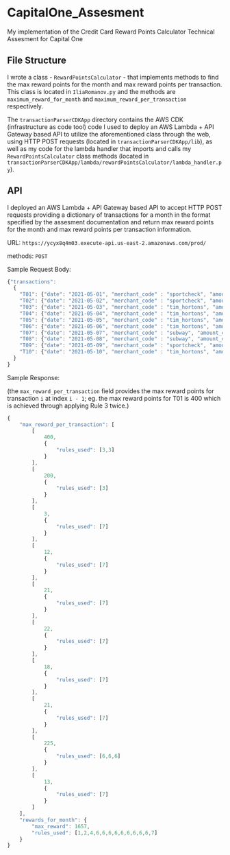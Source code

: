 # CapitalOne_Assesment
My implementation of the Credit Card Reward Points Calculator Technical Assesment for Capital One

## File Structure
I wrote a class - `RewardPointsCalculator` - that implements methods to find the max reward points for the month and max reward points per transaction. This class is located in `IliaRomanov.py` and the methods are `maximum_reward_for_month` and `maximum_reward_per_transaction` respectively.

The `transactionParserCDKApp` directory contains the AWS CDK (infrastructure as code tool) code I used to deploy an AWS Lambda + API Gateway based API to utilize the aforementioned class through the web, using HTTP POST requests (located in `transactionParserCDKApp/lib`), as well as my code for the lambda handler that imports and calls my `RewardPointsCalculator` class methods (located in `transactionParserCDKApp/lambda/rewardPointsCalculator/lambda_handler.py`).

## API
I deployed an AWS Lambda + API Gateway based API to accept HTTP POST requests providing a dictionary of transactions for a month in the format specified by the assesment documentation and return max reward points for the month and max reward points per transaction information.

URL: `https://ycyx8q4m03.execute-api.us-east-2.amazonaws.com/prod/`

methods: `POST`

Sample Request Body:
```javascript
{"transactions": 
  {
    "T01": {"date": "2021-05-01", "merchant_code" : "sportcheck", "amount_cents": 21000},
    "T02": {"date": "2021-05-02", "merchant_code" : "sportcheck", "amount_cents": 8700},
    "T03": {"date": "2021-05-03", "merchant_code" : "tim_hortons", "amount_cents": 323},
    "T04": {"date": "2021-05-04", "merchant_code" : "tim_hortons", "amount_cents": 1267},
    "T05": {"date": "2021-05-05", "merchant_code" : "tim_hortons", "amount_cents": 2116},
    "T06": {"date": "2021-05-06", "merchant_code" : "tim_hortons", "amount_cents": 2211},
    "T07": {"date": "2021-05-07", "merchant_code" : "subway", "amount_cents": 1853},
    "T08": {"date": "2021-05-08", "merchant_code" : "subway", "amount_cents": 2153},
    "T09": {"date": "2021-05-09", "merchant_code" : "sportcheck", "amount_cents": 7326},
    "T10": {"date": "2021-05-10", "merchant_code" : "tim_hortons", "amount_cents": 1321}
  }
}
```
Sample Response:

(the `max_reward_per_transaction` field provides the max reward points for transaction `i` at index `i - 1`; eg. the max reward points for T01 is 400 which is achieved through applying Rule 3 twice.)

```javascript
{
    "max_reward_per_transaction": [
        [
            400,
            {
                "rules_used": [3,3]
            }
        ],
        [
            200,
            {
                "rules_used": [3]
            }
        ],
        [
            3,
            {
                "rules_used": [7]
            }
        ],
        [
            12,
            {
                "rules_used": [7]
            }
        ],
        [
            21,
            {
                "rules_used": [7]
            }
        ],
        [
            22,
            {
                "rules_used": [7]
            }
        ],
        [
            18,
            {
                "rules_used": [7]
            }
        ],
        [
            21,
            {
                "rules_used": [7]
            }
        ],
        [
            225,
            {
                "rules_used": [6,6,6]
            }
        ],
        [
            13,
            {
                "rules_used": [7]
            }
        ]
    ],
    "rewards_for_month": {
        "max_reward": 1657,
        "rules_used": [1,2,4,6,6,6,6,6,6,6,6,6,7]
    }
}
```
